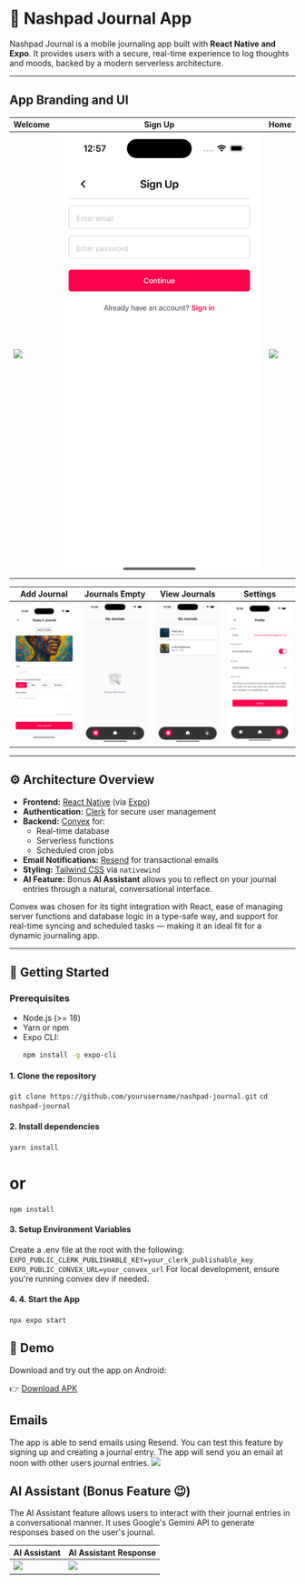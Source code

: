 # 📝 Nashpad Journal App

Nashpad Journal is a mobile journaling app built with **React Native and Expo**. It provides users with a secure, real-time experience to log thoughts and moods, backed by a modern serverless architecture.

---

## App Branding and UI


| Welcome | Sign Up | Home |
|-|-|-|
| <img src="./assets/screenshots/01.png"  > | <img src="./assets/screenshots/02.png"  > | <img src="./assets/screenshots/03.png"  > |

| Add Journal | Journals Empty | View Journals | Settings |
|-|-|-|-|
| <img src="./assets/screenshots/04.png"  > | <img src="./assets/screenshots/06.png"  > | <img src="./assets/screenshots/07.png"  > | <img src="./assets/screenshots/05.png"  > |
---

## ⚙️ Architecture Overview

- **Frontend:** [React Native](https://reactnative.dev/) (via [Expo](https://expo.dev/))  
- **Authentication:** [Clerk](https://clerk.dev/) for secure user management  
- **Backend:** [Convex](https://convex.dev/) for:
  - Real-time database
  - Serverless functions
  - Scheduled cron jobs
- **Email Notifications:** [Resend](https://resend.com/) for transactional emails
- **Styling:** [Tailwind CSS](https://tailwindcss.com/) via `nativewind`
- **AI Feature:** Bonus **AI Assistant** allows you to reflect on your journal entries through a natural, conversational interface.


Convex was chosen for its tight integration with React, ease of managing server functions and database logic in a type-safe way, and support for real-time syncing and scheduled tasks — making it an ideal fit for a dynamic journaling app.

---

## 🚀 Getting Started

### Prerequisites

- Node.js (>= 18)
- Yarn or npm
- Expo CLI:  
  ```bash
  npm install -g expo-cli

#### 1. Clone the repository
`git clone https://github.com/yourusername/nashpad-journal.git`
`cd nashpad-journal`

#### 2. Install dependencies
`yarn install`
# or
`npm install`

#### 3. Setup Environment Variables
Create a .env file at the root with the following:
`EXPO_PUBLIC_CLERK_PUBLISHABLE_KEY=your_clerk_publishable_key`
`EXPO_PUBLIC_CONVEX_URL=your_convex_url`
For local development, ensure you're running convex dev if needed.

#### 4. 4. Start the App
`npx expo start`

## 📱 Demo

Download and try out the app on Android:

👉 [Download APK](https://drive.google.com/file/d/1T3n9yXwWs4tOL-kL6jhZliVnAaJsqdXt/view?usp=drive_link)

## Emails
The app is able to send emails using Resend. You can test this feature by signing up and creating a journal entry. The app will send you an email at noon with other users journal entries.
<img src="./assets/screenshots/emails.png"  >

## AI Assistant (Bonus Feature 😉)
The AI Assistant feature allows users to interact with their journal entries in a conversational manner. It uses Google's Gemini API to generate responses based on the user's journal.

| AI Assistant | AI Assistant Response |
|-|-|
| <img src="./assets/screenshots/08.png"  > | <img src="./assets/screenshots/09.png"  > |

